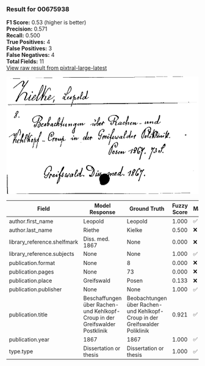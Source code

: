 ### Result for 00675938
**F1 Score:** 0.53 (higher is better)<br>**Precision:** 0.571<br>**Recall:** 0.500<br>**True Positives:** 4<br>**False Positives:** 3<br>**False Negatives:** 4<br>**Total Fields:** 11<br>[View raw result from pixtral-large-latest](https://github.com/RISE-UNIBAS/humanities_data_benchmark/blob/main/results/2025-09-25/T0159/request_T0159_00675938.json)

<img src="https://github.com/RISE-UNIBAS/humanities_data_benchmark/blob/main/benchmarks/zettelkatalog/images/00675938.jpg?raw=true" alt="00675938" width="600px">

| Field | Model Response | Ground Truth | Fuzzy Score | Match |
|-------|----------------|--------------|-------------|-------|
| author.first_name | Leopold | Leopold | 1.000 | ✅ |
| author.last_name | Riethe | Kielke | 0.500 | ❌ |
| library_reference.shelfmark | Diss. med. 1867 | None | 0.000 | ❌ |
| library_reference.subjects | None | None | 1.000 | ✅ |
| publication.format | None | 8 | 0.000 | ❌ |
| publication.pages | None | 73 | 0.000 | ❌ |
| publication.place | Greifswald | Posen | 0.133 | ❌ |
| publication.publisher | None | None | 1.000 | ✅ |
| publication.title | Beschaffungen über Rachen- und Kehlkopf-Croup in der Greifswalder Postklinik | Beobachtungen über Rachen- und Kehlkopf-Croup in der Greifswalder Poliklinik | 0.921 | ✅ |
| publication.year | 1867 | 1867 | 1.000 | ✅ |
| type.type | Dissertation or thesis | Dissertation or thesis | 1.000 | ✅ |
